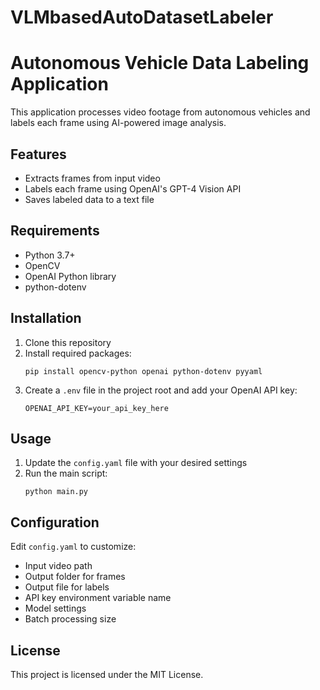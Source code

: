 # VLMbasedAutoDatasetLabeler

# Autonomous Vehicle Data Labeling Application

This application processes video footage from autonomous vehicles and labels each frame using AI-powered image analysis.

## Features

- Extracts frames from input video
- Labels each frame using OpenAI's GPT-4 Vision API
- Saves labeled data to a text file

## Requirements

- Python 3.7+
- OpenCV
- OpenAI Python library
- python-dotenv

## Installation

1. Clone this repository
2. Install required packages:
   ```
   pip install opencv-python openai python-dotenv pyyaml
   ```
3. Create a `.env` file in the project root and add your OpenAI API key:
   ```
   OPENAI_API_KEY=your_api_key_here
   ```

## Usage

1. Update the `config.yaml` file with your desired settings
2. Run the main script:
   ```
   python main.py
   ```

## Configuration

Edit `config.yaml` to customize:
- Input video path
- Output folder for frames
- Output file for labels
- API key environment variable name
- Model settings
- Batch processing size

## License

This project is licensed under the MIT License.
